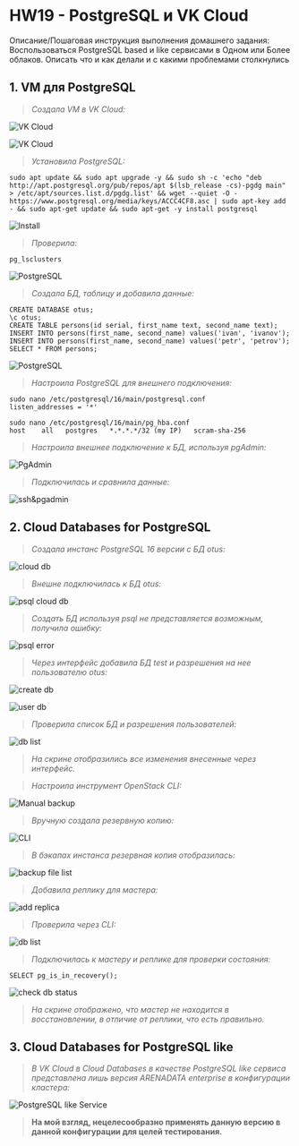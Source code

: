 # HW19 - PostgreSQL и VK Cloud

Описание/Пошаговая инструкция выполнения домашнего задания:
Воспользоваться PostgreSQL based и like сервисами в Одном или Более облаков.
Описать что и как делали и с какими проблемами столкнулись

## 1. VM для PostgreSQL

> _Создала VM в VK Cloud:_

![VK Cloud](/images/19_0.JPG)

![VK Cloud](/images/19_1.JPG)

> _Установила PostgreSQL:_

```
sudo apt update && sudo apt upgrade -y && sudo sh -c 'echo "deb http://apt.postgresql.org/pub/repos/apt $(lsb_release -cs)-pgdg main" > /etc/apt/sources.list.d/pgdg.list' && wget --quiet -O - https://www.postgresql.org/media/keys/ACCC4CF8.asc | sudo apt-key add - && sudo apt-get update && sudo apt-get -y install postgresql

```
![Install](/images/19_2.JPG)

> _Проверила:_

```
pg_lsclusters
```

![PostgreSQL](/images/19_3.JPG)

> _Создала БД, таблицу и добавила данные:_

```
CREATE DATABASE otus;
\c otus;
CREATE TABLE persons(id serial, first_name text, second_name text);
INSERT INTO persons(first_name, second_name) values('ivan', 'ivanov');
INSERT INTO persons(first_name, second_name) values('petr', 'petrov');
SELECT * FROM persons;

```

![PostgreSQL](/images/19_4.JPG)

> _Настроила PostgreSQL для внешнего подключения:_

```
sudo nano /etc/postgresql/16/main/postgresql.conf
listen_addresses = '*'

sudo nano /etc/postgresql/16/main/pg_hba.conf
host    all   postgres   *.*.*.*/32 (my IP)   scram-sha-256

```

> _Настроила внешнее подключение к БД, используя pgAdmin:_

![PgAdmin](/images/19_5.JPG)

> _Подключилась и сравнила данные:_

![ssh&pgadmin](/images/19_6.JPG)


## 2. Cloud Databases for PostgreSQL

> _Создала инстанс PostgreSQL 16 версии с БД otus:_

![cloud db](/images/19_7.JPG)

> _Внешне подключилась к БД otus:_

![psql cloud db](/images/19_8.JPG)

> _Создать БД используя psql не представляется возможным, получила ошибку:_

![psql error](/images/19_9.JPG)

> _Через интерфейс добавила БД test и разрешения на нее пользователю otus:_

![create db](/images/19_10.JPG)

![user db](/images/19_11.JPG)

> _Проверила список БД и разрешения пользователей:_

![db list](/images/19_12.JPG)

> _На скрине отобразились все изменения внесенные через интерфейс._

> _Настроила инструмент OpenStack CLI:_

![Manual backup](/images/19_13.JPG)

> _Вручную создала резервную копию:_

![CLI](/images/19_14.JPG)

> _В бэкапах инстанса резервная копия отобразилась:_

![backup file list](/images/19_15.JPG)

> _Добавила реплику для мастера:_

![add replica](/images/19_16.JPG)

> _Проверила через CLI:_

![db list](/images/19_17.JPG)

> _Подключилась к мастеру и реплике для проверки состояния:_

```
SELECT pg_is_in_recovery();

```

![check db status](/images/19_18.JPG)

> _На скрине отображено, что мастер не находится в восстановлении, в отличие от реплики, что есть правильно._

## 3. Cloud Databases for PostgreSQL like

> _В VK Cloud в Cloud Databases в качестве PostgreSQL like сервиса представлена лишь версия ARENADATA enterprise в конфигурации кластера:_

![PostgreSQL like Service](/images/19_19.JPG)

> __На мой взгляд, нецелесообразно применять данную версию в данной конфигурации для целей тестирования.__









